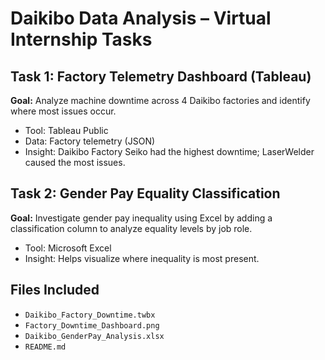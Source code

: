 # Daikibo Data Analysis – Virtual Internship Tasks

## Task 1: Factory Telemetry Dashboard (Tableau)
**Goal:** Analyze machine downtime across 4 Daikibo factories and identify where most issues occur.

- Tool: Tableau Public
- Data: Factory telemetry (JSON)
- Insight: Daikibo Factory Seiko had the highest downtime; LaserWelder caused the most issues.

## Task 2: Gender Pay Equality Classification
**Goal:** Investigate gender pay inequality using Excel by adding a classification column to analyze equality levels by job role.

- Tool: Microsoft Excel
- Insight: Helps visualize where inequality is most present.

## Files Included
- `Daikibo_Factory_Downtime.twbx`
- `Factory_Downtime_Dashboard.png`
- `Daikibo_GenderPay_Analysis.xlsx`
- `README.md`
